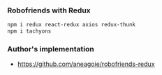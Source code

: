 ### Robofriends with Redux

```sh
npm i redux react-redux axios redux-thunk
npm i tachyons
```

### Author's implementation

* https://github.com/aneagoie/robofriends-redux